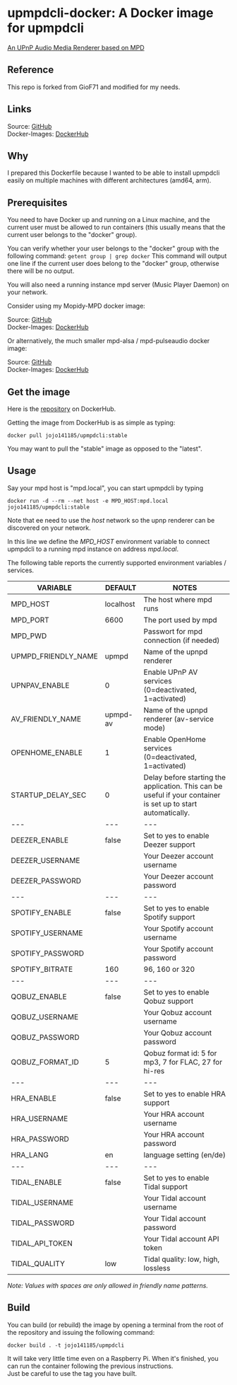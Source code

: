 # upmpdcli-docker: A Docker image for upmpdcli
[An UPnP Audio Media Renderer based on MPD](https://www.lesbonscomptes.com/upmpdcli/)
## Reference
This repo is forked from GioF71 and modified for my needs.

## Links
Source: [GitHub](https://github.com/jojo141185/upmpdcli-docker)  
Docker-Images: [DockerHub](https://hub.docker.com/r/jojo141185/upmpdcli)

## Why
I prepared this Dockerfile because I wanted to be able to install upmpdcli easily on multiple machines with different architectures (amd64, arm).

## Prerequisites
You need to have Docker up and running on a Linux machine, and the current user must be allowed to run containers (this usually means that the current user belongs to the "docker" group).

You can verify whether your user belongs to the "docker" group with the following command:
`getent group | grep docker`
This command will output one line if the current user does belong to the "docker" group, otherwise there will be no output.

You will also need a running instance mpd server (Music Player Daemon) on your network.  

Consider using my Mopidy-MPD docker image:

Source: [GitHub](https://github.com/jojo141185/mopidy-docker)  
Docker-Images: [DockerHub](https://hub.docker.com/r/jojo141185/mopidy)

Or alternatively, the much smaller mpd-alsa / mpd-pulseaudio docker image:

Source: [GitHub](https://github.com/jojo141185/mpd-alsa-docker)  
Docker-Images: [DockerHub](https://hub.docker.com/r/jojo141185/mpd-alsa)

## Get the image

Here is the [repository](https://hub.docker.com/repository/docker/jojo141185/upmpdcli) on DockerHub.

Getting the image from DockerHub is as simple as typing:

`docker pull jojo141185/upmpdcli:stable`

You may want to pull the "stable" image as opposed to the "latest".

## Usage

Say your mpd host is "mpd.local", you can start upmpdcli by typing

`docker run -d --rm --net host -e MPD_HOST:mpd.local jojo141185/upmpdcli:stable`

Note that ee need to use the *host* network so the upnp renderer can be discovered on your network.

In this line we define the *MPD_HOST* environment variable to connect upmpdcli to a running mpd instance on address *mpd.local*.


The following table reports the currently supported environment variables / services.

VARIABLE|DEFAULT|NOTES
---|---|---
MPD_HOST|localhost|The host where mpd runs
MPD_PORT|6600|The port used by mpd
MPD_PWD| | Passwort for mpd connection (if needed)
UPMPD_FRIENDLY_NAME|upmpd|Name of the upnpd renderer
UPNPAV_ENABLE|0|Enable UPnP AV services (0=deactivated, 1=activated)
AV_FRIENDLY_NAME|upmpd-av|Name of the upnpd renderer (av-service mode)
OPENHOME_ENABLE|1|Enable OpenHome services (0=deactivated, 1=activated)
STARTUP_DELAY_SEC|0| Delay before starting the application. This can be useful if your container is set up to start automatically.
---|---|---
DEEZER_ENABLE|false|Set to yes to enable Deezer support
DEEZER_USERNAME| |Your Deezer account username
DEEZER_PASSWORD| |Your Deezer account password
---|---|---
SPOTIFY_ENABLE|false|Set to yes to enable Spotify support
SPOTIFY_USERNAME| |Your Spotify account username
SPOTIFY_PASSWORD| |Your Spotify account password
SPOTIFY_BITRATE|160|96, 160 or 320
---|---|---
QOBUZ_ENABLE|false|Set to yes to enable Qobuz support
QOBUZ_USERNAME| |Your Qobuz account username
QOBUZ_PASSWORD| |Your Qobuz account password
QOBUZ_FORMAT_ID|5|Qobuz format id: 5 for mp3, 7 for FLAC, 27 for hi-res
---|---|---
HRA_ENABLE|false|Set to yes to enable HRA support
HRA_USERNAME| |Your HRA account username
HRA_PASSWORD| |Your HRA account password
HRA_LANG|en|language setting (en/de)
---|---|---
TIDAL_ENABLE|false|Set to yes to enable Tidal support
TIDAL_USERNAME| |Your Tidal account username
TIDAL_PASSWORD| |Your Tidal account password
TIDAL_API_TOKEN| |Your Tidal account API token
TIDAL_QUALITY|low|Tidal quality: low, high, lossless

*Note: Values with spaces are only allowed in friendly name patterns.*
<!-- 
### Currently Deprecated

VARIABLE|DEFAULT|NOTES
---|---|---
-->
## Build

You can build (or rebuild) the image by opening a terminal from the root of the repository and issuing the following command:

`docker build . -t jojo141185/upmpdcli`

It will take very little time even on a Raspberry Pi. When it's finished, you can run the container following the previous instructions.  
Just be careful to use the tag you have built.
